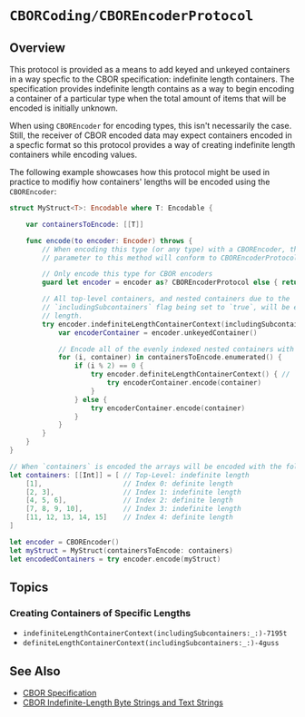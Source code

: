# ``CBORCoding/CBOREncoderProtocol``

## Overview

This protocol is provided as a means to add keyed and unkeyed containers in a way specfic to the CBOR specification: indefinite length containers. The specification provides indefinite length contains as a way to begin encoding a container of a particular type when the total amount of items that will be encoded is initially unknown. 

When using ``CBOREncoder`` for encoding types, this isn't necessarily the case. Still, the receiver of CBOR encoded data may expect containers encoded in a specfic format so this protocol provides a way of creating indefinite length containers while encoding values.

The following example showcases how this protocol might be used in practice to modifiy how containers' lengths will be encoded using the ``CBOREncoder``:

```swift
struct MyStruct<T>: Encodable where T: Encodable {

    var containersToEncode: [[T]]

    func encode(to encoder: Encoder) throws {
        // When encoding this type (or any type) with a CBOREncoder, the `encoder`
        // parameter to this method will conform to CBOREncoderProtocol.

        // Only encode this type for CBOR encoders
        guard let encoder = encoder as? CBOREncoderProtocol else { return }

        // All top-level containers, and nested containers due to the
        // `includingSubcontainers` flag being set to `true`, will be encoded with indefinite
        // length.
        try encoder.indefiniteLengthContainerContext(includingSubcontainers: true) {
            var encoderContainer = encoder.unkeyedContainer()

            // Encode all of the evenly indexed nested containers with definite length
            for (i, container) in containersToEncode.enumerated() {
                if (i % 2) == 0 {
                    try encoder.definiteLengthContainerContext() { // `includingSubcontainers` is `false`
                        try encoderContainer.encode(container)
                    }
                } else {
                    try encoderContainer.encode(container)
                }
            }
        }
    }
}

// When `containers` is encoded the arrays will be encoded with the following lengths:
let containers: [[Int]] = [ // Top-Level: indefinite length
    [1],                    // Index 0: definite length
    [2, 3],                 // Index 1: indefinite length
    [4, 5, 6],              // Index 2: definite length
    [7, 8, 9, 10],          // Index 3: indefinite length
    [11, 12, 13, 14, 15]    // Index 4: definite length
]

let encoder = CBOREncoder()
let myStruct = MyStruct(containersToEncode: containers)
let encodedContainers = try encoder.encode(myStruct)
```

## Topics

### Creating Containers of Specific Lengths

- ``indefiniteLengthContainerContext(includingSubcontainers:_:)-7195t``
- ``definiteLengthContainerContext(includingSubcontainers:_:)-4guss``

## See Also

- [CBOR Specification](https://datatracker.ietf.org/doc/html/rfc8949)
- [CBOR Indefinite-Length Byte Strings and Text Strings](https://datatracker.ietf.org/doc/html/rfc8949#section-3.2.3)

